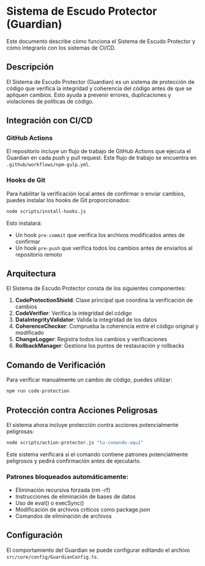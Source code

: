
# Sistema de Escudo Protector (Guardian)

Este documento describe cómo funciona el Sistema de Escudo Protector y cómo integrarlo con los sistemas de CI/CD.

## Descripción

El Sistema de Escudo Protector (Guardian) es un sistema de protección de código que verifica la integridad y coherencia del código antes de que se apliquen cambios. Esto ayuda a prevenir errores, duplicaciones y violaciones de políticas de código.

## Integración con CI/CD

### GitHub Actions

El repositorio incluye un flujo de trabajo de GitHub Actions que ejecuta el Guardian en cada push y pull request. Este flujo de trabajo se encuentra en `.github/workflows/npm-gulp.yml`.

### Hooks de Git

Para habilitar la verificación local antes de confirmar o enviar cambios, puedes instalar los hooks de Git proporcionados:

```bash
node scripts/install-hooks.js
```

Esto instalará:
- Un hook `pre-commit` que verifica los archivos modificados antes de confirmar
- Un hook `pre-push` que verifica todos los cambios antes de enviarlos al repositorio remoto

## Arquitectura

El Sistema de Escudo Protector consta de los siguientes componentes:

1. **CodeProtectionShield**: Clase principal que coordina la verificación de cambios
2. **CodeVerifier**: Verifica la integridad del código
3. **DataIntegrityValidator**: Valida la integridad de los datos
4. **CoherenceChecker**: Comprueba la coherencia entre el código original y modificado
5. **ChangeLogger**: Registra todos los cambios y verificaciones
6. **RollbackManager**: Gestiona los puntos de restauración y rollbacks

## Comando de Verificación

Para verificar manualmente un cambio de código, puedes utilizar:

```bash
npm run code-protection
```

## Protección contra Acciones Peligrosas

El sistema ahora incluye protección contra acciones potencialmente peligrosas:

```bash
node scripts/action-protector.js "tu-comando-aquí"
```

Este sistema verificará si el comando contiene patrones potencialmente peligrosos y pedirá confirmación antes de ejecutarlo.

### Patrones bloqueados automáticamente:

- Eliminación recursiva forzada (rm -rf)
- Instrucciones de eliminación de bases de datos
- Uso de eval() o execSync()
- Modificación de archivos críticos como package.json
- Comandos de eliminación de archivos

## Configuración

El comportamiento del Guardian se puede configurar editando el archivo `src/core/config/GuardianConfig.ts`.

